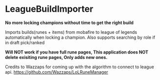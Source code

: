 # LeagueBuildImporter

**No more locking champions without time to get the right build**

Imports builds(runes + items) from mobafire to league of legends automatically when locking a champion.
Also supports searching by role if in draft pick/ranked


**Will NOT work if you have full rune pages, This application does NOT delete exisiting rune pages, Only adds new ones.**

Credits to Wazzaps for coming up with the algorithm to connect to league api.
https://github.com/Wazzaps/LoLRuneManager
